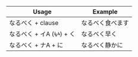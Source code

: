 |Usage|Example|
|-|-|
|なるべく + clause|なるべく食べます|
|なるべく + イA (~~い~~) + く|なるべく早く|
|なるべく + ナA + に|なるべく静かに|